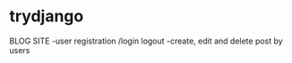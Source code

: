 # trydjango 

BLOG SITE
 -user registration /login logout
 -create, edit and delete post by users
 

